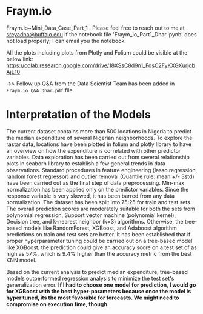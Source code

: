 # Fraym.io
Fraym.io~Mini_Data_Case_Part_1 : Please feel free to reach out to me at sreyadha@buffalo.edu if the notebook file 'Fraym_io_Part1_Dhar.ipynb' does not load properly; I can email you the notebook.

All the plots including plots from Plotly and Folium could be visible at the below link:
https://colab.research.google.com/drive/18XSsC8d9n1_FqsC2FyKXGXurjobAjE10

->> Follow up Q&A from the Data Scientist Team has been added in `Fraym.io_Q&A_Dhar.pdf` file.

# Interpretation of the Models


The current dataset contains more than 500 locations in  Nigeria to predict the median expenditure of several Nigerian neighborhoods. To explore the rastar data, locations have been plotted in folium and plotly library to have an overview on how the expenditure is correlated with other predictor variables. Data exploration has been carried out from several relationship plots in seaborn library to establish a few general trends in data observations. Standard procedures in feature engineering (lasso regression, random forest regressor) and outlier removal (Quantile rule: mean +/- 3std) have been carried out as the final step of data preprocessing. Min-max normalization has been applied only on the predictor variables. Since the response variable is very skewed, it has been barred from any data normalization. The dataset has been split into 75:25 for train and test sets. The overall prediction scores are moderately suitable for both the sets from polynomial regression,  Support vector machine (polynomial kernel), Decision tree, and k-nearest neighbor (k=3) algorithms. Otherwise, the tree-based models like RandomForest, XGBoost, and Adaboost algorithm predictions on train and test sets are better. It has been established that if proper hyperparameter tuning could be carried out on a tree-based model like XGBoost, the prediction could give an accuracy score on a test set of as high as 57%, which is 9.4% higher than the accuracy metric from the best KNN model.  

Based on the current analysis to predict median expenditure, tree-based models outperformed regression analysis to minimize the test set's generalization error. **If I had to choose one model for prediction, I would go for XGBoost with the best hyper-parameters because once the model is hyper tuned, its the most favorable for forecasts. We might need to compromise on execution time, though.**



